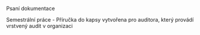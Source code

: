 Psaní dokumentace

Semestrální práce - Příručka do kapsy vytvořena pro auditora, který provádí vrstvený audit v organizaci
